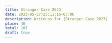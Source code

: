 ```yaml
---
title: Stranger Case 2023
date: 2023-05-27T23:11:16+03:00
description: Writeups for [Stranger Case 2023]
place: 46
total: 161
draft: true
---
```

